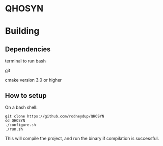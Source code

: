 # QHOSYN

# Building

## Dependencies

terminal to run bash

git

cmake version 3.0 or higher

## How to setup
On a bash shell:

    git clone https://github.com/rodneydup/QHOSYN
    cd QHOSYN
    ./configure.sh
    ./run.sh

This will compile the project, and run the binary if compilation is successful.